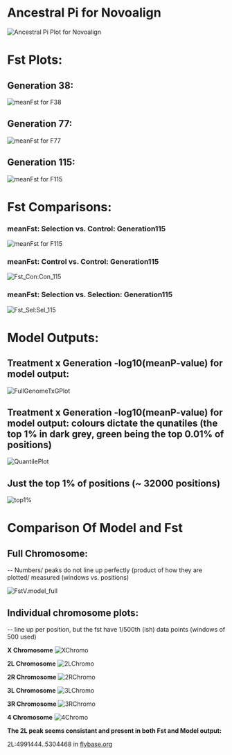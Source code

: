 # Ancestral Pi for Novoalign

![Ancestral Pi Plot for Novoalign](https://github.com/PaulKnoops/episodicSequenceData/blob/master/Analysis_after_sync_2018_plots/Ancestral_Pi.png)

# Fst Plots:
## Generation 38:
![meanFst for F38](https://github.com/PaulKnoops/episodicSequenceData/blob/master/Analysis_after_sync_2018_plots/F38_meanFstPlot.png)

## Generation 77: 
![meanFst for F77](https://github.com/PaulKnoops/episodicSequenceData/blob/master/Analysis_after_sync_2018_plots/F77_meanFstPlot.png)

## Generation 115: 
![meanFst for F115](https://github.com/PaulKnoops/episodicSequenceData/blob/master/Analysis_after_sync_2018_plots/F115_meanFstPlot.png)


# Fst Comparisons: 

### meanFst: Selection vs. Control: Generation115
![meanFst for F115](https://github.com/PaulKnoops/episodicSequenceData/blob/master/Analysis_after_sync_2018_plots/F115_meanFstPlot.png)

### meanFst: Control vs. Control: Generation115
![Fst_Con:Con_115](https://github.com/PaulKnoops/episodicSequenceData/blob/master/Analysis_after_sync_2018_plots/F115_Control:Control_FST.png)
### meanFst: Selection vs. Selection: Generation115
![Fst_Sel:Sel_115](https://github.com/PaulKnoops/episodicSequenceData/blob/master/Analysis_after_sync_2018_plots/F115_Selection:Selection_FST.png)



# Model Outputs:

## Treatment x Generation -log10(meanP-value) for model output: 
![FullGenomeTxGPlot](https://github.com/PaulKnoops/episodicSequenceData/blob/master/Analysis_after_sync_2018_plots/CHROMO_meanP.png)

## Treatment x Generation -log10(meanP-value) for model output: colours dictate the qunatiles (the top 1% in dark grey, green being the top 0.01% of positions)
![QuantilePlot](https://github.com/PaulKnoops/episodicSequenceData/blob/master/Analysis_after_sync_2018_plots/CHROMOs_Qunatiles_D1.png)

## Just the top 1% of positions (~ 32000 positions)
![top1%](https://github.com/PaulKnoops/episodicSequenceData/blob/master/Analysis_after_sync_2018_plots/model_top1percent.png)



# Comparison Of Model and Fst

## Full Chromosome:

 -- Numbers/ peaks do not line up perfectly (product of how they are plotted/ measured (windows vs. positions)
 
![FstV.model_full](https://github.com/PaulKnoops/episodicSequenceData/blob/master/Analysis_after_sync_2018_plots/log10p_fst_comboFUll.png)

## Individual chromosome plots:
  
  -- line up per position, but the fst have 1/500th (ish) data points (windows of 500 used)
 
**X Chromosome**
![XChromo](https://github.com/PaulKnoops/episodicSequenceData/blob/master/Analysis_after_sync_2018_plots/fst_pvalue_X.png)

**2L Chromosome**
![2LChromo](https://github.com/PaulKnoops/episodicSequenceData/blob/master/Analysis_after_sync_2018_plots/fst_pvalue_2L.png)

**2R Chromosome**
![2RChromo](https://github.com/PaulKnoops/episodicSequenceData/blob/master/Analysis_after_sync_2018_plots/fst_pvalue_2R.png)

**3L Chromosome**
![3LChromo](https://github.com/PaulKnoops/episodicSequenceData/blob/master/Analysis_after_sync_2018_plots/fst_pvalue_3L.png)

**3R Chromosome**
![3RChromo](https://github.com/PaulKnoops/episodicSequenceData/blob/master/Analysis_after_sync_2018_plots/fst_pvalue_3R.png)

**4 Chromosome**
![4Chromo](https://github.com/PaulKnoops/episodicSequenceData/blob/master/Analysis_after_sync_2018_plots/fst_pvalue_4.png)


**The 2L peak seems consistant and present in both Fst and Model output:**

2L:4991444..5304468 in [flybase.org](http://flybase.org/cgi-bin/gbrowse2/dmel/?id=8a57f1c89e508abfc4b4a39afdac905e&snapname=snap_-onDblclick&snapcode=bcfe8ef3c884aad6ffaaecd5b8d853e5&source=dmel)





